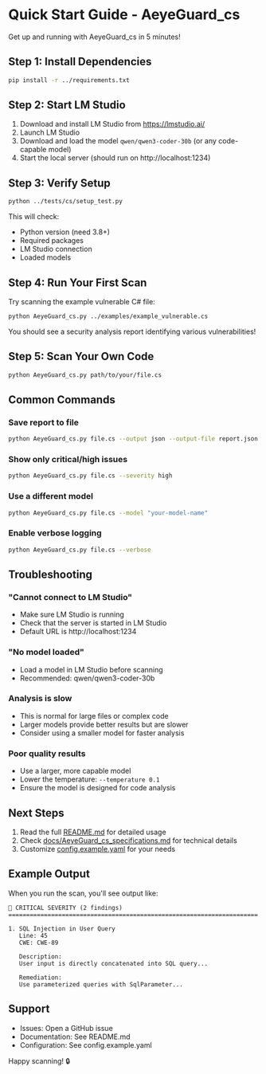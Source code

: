 # Quick Start Guide - AeyeGuard_cs

Get up and running with AeyeGuard_cs in 5 minutes!

## Step 1: Install Dependencies

```bash
pip install -r ../requirements.txt
```

## Step 2: Start LM Studio

1. Download and install LM Studio from https://lmstudio.ai/
2. Launch LM Studio
3. Download and load the model `qwen/qwen3-coder-30b` (or any code-capable model)
4. Start the local server (should run on http://localhost:1234)

## Step 3: Verify Setup

```bash
python ../tests/cs/setup_test.py
```

This will check:
- Python version (need 3.8+)
- Required packages
- LM Studio connection
- Loaded models

## Step 4: Run Your First Scan

Try scanning the example vulnerable C# file:

```bash
python AeyeGuard_cs.py ../examples/example_vulnerable.cs
```

You should see a security analysis report identifying various vulnerabilities!

## Step 5: Scan Your Own Code

```bash
python AeyeGuard_cs.py path/to/your/file.cs
```

## Common Commands

### Save report to file
```bash
python AeyeGuard_cs.py file.cs --output json --output-file report.json
```

### Show only critical/high issues
```bash
python AeyeGuard_cs.py file.cs --severity high
```

### Use a different model
```bash
python AeyeGuard_cs.py file.cs --model "your-model-name"
```

### Enable verbose logging
```bash
python AeyeGuard_cs.py file.cs --verbose
```

## Troubleshooting

### "Cannot connect to LM Studio"
- Make sure LM Studio is running
- Check that the server is started in LM Studio
- Default URL is http://localhost:1234

### "No model loaded"
- Load a model in LM Studio before scanning
- Recommended: qwen/qwen3-coder-30b

### Analysis is slow
- This is normal for large files or complex code
- Larger models provide better results but are slower
- Consider using a smaller model for faster analysis

### Poor quality results
- Use a larger, more capable model
- Lower the temperature: `--temperature 0.1`
- Ensure the model is designed for code analysis

## Next Steps

1. Read the full [README.md](README.md) for detailed usage
2. Check [docs/AeyeGuard_cs_specifications.md](../docs/AeyeGuard_cs_specifications.md) for technical details
3. Customize [config.example.yaml](config.example.yaml) for your needs

## Example Output

When you run the scan, you'll see output like:

```
🔴 CRITICAL SEVERITY (2 findings)
======================================================================

1. SQL Injection in User Query
   Line: 45
   CWE: CWE-89

   Description:
   User input is directly concatenated into SQL query...

   Remediation:
   Use parameterized queries with SqlParameter...
```

## Support

- Issues: Open a GitHub issue
- Documentation: See README.md
- Configuration: See config.example.yaml

Happy scanning! 🔒

